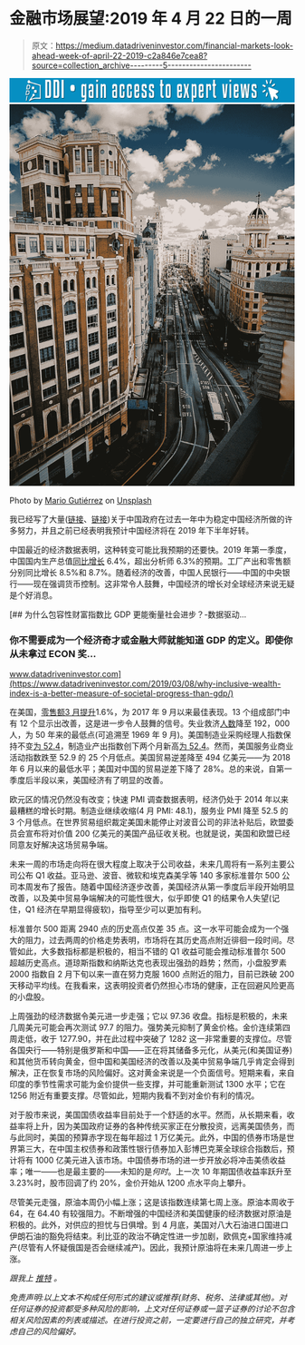 # 金融市场展望:2019 年 4 月 22 日的一周

> 原文：<https://medium.datadriveninvestor.com/financial-markets-look-ahead-week-of-april-22-2019-c2a846e7cea8?source=collection_archive---------5----------------------->

[![](img/19ff8ed2bccce73ae5abccdf145ef444.png)](http://www.track.datadriveninvestor.com/1B9E)![](img/fce0ba96de1f80a274682a033dc55b3a.png)

Photo by [Mario Gutiérrez](https://unsplash.com/@mariogugon?utm_source=medium&utm_medium=referral) on [Unsplash](https://unsplash.com?utm_source=medium&utm_medium=referral)

我已经写了大量([链接](https://medium.com/@lecturing.trader/financial-markets-look-ahead-week-of-december-24-2018-f470d553a7c1)、[链接](https://medium.com/@lecturing.trader/financial-markets-look-ahead-week-of-october-29-2018-9db438081b1e))关于中国政府在过去一年中为稳定中国经济所做的许多努力，并且之前已经表明我预计中国经济将在 2019 年下半年好转。

中国最近的经济数据表明，这种转变可能比我预期的还要快。2019 年第一季度，中国国内生产总值[同比增长](https://www.cnbc.com/2019/04/17/china-reports-first-quarter-gdp-march-industrial-output-retail-sales.html) 6.4%，超出分析师 6.3%的预期。工厂产出和零售额分别同比增长 8.5%和 8.7%。随着经济的改善，中国人民银行——中国的中央银行——现在强调货币控制。这非常令人鼓舞，中国经济的增长对全球经济来说无疑是个好消息。

[](https://www.datadriveninvestor.com/2019/03/08/why-inclusive-wealth-index-is-a-better-measure-of-societal-progress-than-gdp/) [## 为什么包容性财富指数比 GDP 更能衡量社会进步？-数据驱动…

### 你不需要成为一个经济奇才或金融大师就能知道 GDP 的定义。即使你从未拿过 ECON 奖…

www.datadriveninvestor.com](https://www.datadriveninvestor.com/2019/03/08/why-inclusive-wealth-index-is-a-better-measure-of-societal-progress-than-gdp/) 

在美国，[零售额](https://www.investopedia.com/terms/r/retail-sales.asp)[3 月提升](https://www.ft.com/content/baec0d4e-61d3-11e9-b285-3acd5d43599e)1.6%，为 2017 年 9 月以来最佳表现。13 个组成部门中有 12 个显示出改善，这是进一步令人鼓舞的信号。失业救济[人数](https://www.cnbc.com/2019/04/18/weekly-jobless-claims.html)降至 192，000 人，为 50 年来的最低点(可追溯至 1969 年 9 月)。美国制造业采购经理人指数保持不变[为 52.4](https://www.markiteconomics.com/Public/Home/PressRelease/9fee4681de4c48fea91590204289b20d)，制造业产出指数创下两个月新高[为 52.4](https://www.markiteconomics.com/Public/Home/PressRelease/9fee4681de4c48fea91590204289b20d)。然而，美国服务业商业活动指数跌至 52.9 的 25 个月低点。美国贸易逆差降至 494 亿美元——为 2018 年 6 月以来的最低水平；美国对中国的贸易逆差下降了 28%。总的来说，自第一季度后半段以来，美国经济有了明显的改善。

欧元区的情况仍然没有改变；快速 PMI 调查数据表明，经济仍处于 2014 年以来最糟糕的增长时期。制造业继续收缩(4 月 PMI: 48.1)，服务业 PMI 降至 52.5 的 3 个月低点。在世界贸易组织裁定美国未能停止对波音公司的非法补贴后，欧盟委员会宣布将对价值 200 亿美元的美国产品征收关税。也就是说，美国和欧盟已经同意友好解决这场贸易争端。

未来一周的市场走向将在很大程度上取决于公司收益，未来几周将有一系列主要公司公布 Q1 收益。亚马逊、波音、微软和埃克森美孚等 140 多家标准普尔 500 公司本周发布了报告。随着中国经济逐步改善，美国经济从第一季度后半段开始明显改善，以及美中贸易争端解决的可能性很大，似乎即使 Q1 的结果令人失望(记住，Q1 经济在早期显得疲软)，指导至少可以更加有利。

标准普尔 500 距离 2940 点的历史高点仅差 35 点。这一水平可能会成为一个强大的阻力，过去两周的价格走势表明，市场将在其历史高点附近徘徊一段时间。尽管如此，大多数指标都是积极的，相当不错的 Q1 收益可能会推动标准普尔 500 超越历史高点。道琼斯指数和纳斯达克也表现出强劲的趋势；然而，小盘股罗素 2000 指数自 2 月下旬以来一直在努力克服 1600 点附近的阻力，目前已跌破 200 天移动平均线。在我看来，这表明投资者仍然担心市场的健康，正在回避风险更高的小盘股。

上周强劲的经济数据令美元进一步走强；它以 97.36 收盘。指标是积极的，未来几周美元可能会再次测试 97.7 的阻力。强势美元抑制了黄金价格。金价连续第四周走低，收于 1277.90，并在此过程中突破了 1282 这一非常重要的支撑位。尽管各国央行——特别是俄罗斯和中国——正在将其储备多元化，从美元(和美国证券)和其他货币转向黄金，但中国和美国经济的改善以及美中贸易争端几乎肯定会得到解决，正在恢复市场的风险偏好。这对黄金来说是一个负面信号。短期来看，来自印度的季节性需求可能为金价提供一些支撑，并可能重新测试 1300 水平；它在 1256 附近有重要支撑。尽管如此，短期内我看不到对金价有利的情况。

对于股市来说，美国国债收益率目前处于一个舒适的水平。然而，从长期来看，收益率将上升，因为美国政府证券的各种传统买家正在分散投资，远离美国债务，而与此同时，美国的预算赤字现在每年超过 1 万亿美元。此外，中国的债券市场是世界第三大，在中国主权债券和政策性银行债券加入彭博巴克莱全球综合指数后，预计将有 1000 亿美元进入该市场。中国债券市场的进一步开放必将冲击美债收益率；唯一——也是最主要的——未知的是*何时*。上一次 10 年期国债收益率跃升至 3.23%时，股市回调了约 20%，金价开始从 1200 点水平向上攀升。

尽管美元走强，原油本周仍小幅上涨；这是该指数连续第七周上涨。原油本周收于 64，在 64.40 有较强阻力。不断增强的中国经济和美国健康的经济数据对原油是积极的。此外，对供应的担忧与日俱增。到 4 月底，美国对八大石油进口国进口伊朗石油的豁免将结束。利比亚的政治不确定性进一步加剧，欧佩克+国家维持减产(尽管有人怀疑俄国是否会继续减产)。因此，我预计原油将在未来几周进一步上涨。

*跟我上* [*推特*](https://twitter.com/LecturingTrader?lang=en) *。*

*免责声明:以上文本不构成任何形式的建议或推荐(财务、税务、法律或其他)。对任何证券的投资都受多种风险的影响，上文对任何证券或一篮子证券的讨论不包含相关风险因素的列表或描述。在进行投资之前，一定要进行自己的独立研究，并考虑自己的风险偏好。*